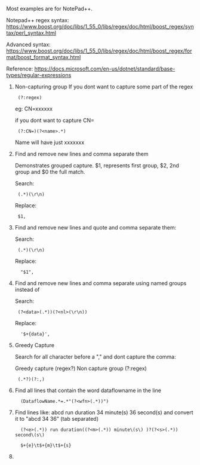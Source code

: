 Most examples are for NotePad++.

Notepad++ regex syntax: https://www.boost.org/doc/libs/1_55_0/libs/regex/doc/html/boost_regex/syntax/perl_syntax.html

Advanced syntax: https://www.boost.org/doc/libs/1_55_0/libs/regex/doc/html/boost_regex/format/boost_format_syntax.html

Reference: https://docs.microsoft.com/en-us/dotnet/standard/base-types/regular-expressions

1. Non-capturing group
   If you dont want to capture some part of the regex
   
        (?:regex)
   
   eg: CN=xxxxxx
   
   if you dont want to capture CN=
   
        (?:CN=)(?<name>.*)
   
   Name will have just xxxxxxx

1. Find and remove new lines and comma separate them
   
   Demonstrates grouped capture. $1, represents first group, $2, 2nd group and $0 the full match.
    
    Search:
    
        (.*)(\r\n)
  
    Replace:
    
        $1,
        
1. Find and remove new lines and quote and comma separate them:
     
     Search:
        
        (.*)(\r\n)
      
     Replace:
     
         "$1", 

1. Find and remove new lines and comma separate using named groups instead of 

     Search:
   
        (?<data>(.*))(?<nl>(\r\n))
   
     Replace:
   
         '$+{data}',
        
1.  Greedy Capture

     Search for all character before a "," and dont capture the comma:
  
     Greedy capture (regex?)
     Non capture group (?:regex)
   
         (.*?)(?:,)
         
1. Find all lines that contain the word dataflowname in the line

         (DataflowName.*=.*"(?<wfn>(.*))")

1. Find lines like: abcd run duration 34 minute(s) 36 second(s) and convert it to "abcd 34 36" (tab separated) 

         (?<e>(.*)) run duration((?<m>(.*)) minute\(s\) )?(?<s>(.*)) second\(s\)
         
         $+{e}\t$+{m}\t$+{s}
         
1. 
